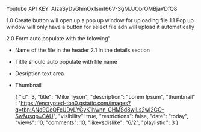 Youtube API KEY: 
AIzaSyDvGhmOx1sm166V-SgMJJObrOMBjaVDfQ8

<!-- Create -->
1.0 Create button will open up a pop up window for uploading file
1.1 Pop up window will only have a button for select file adn will upload it automatically

<!-- Edit Upload -->
2.0 Form auto populate with the folowing" 
- Name of the file in the header
2.1 In the details section
- Titlle should auto populate with file name
- Desription text area
- Thumbnail



    {
      "id": 3,
      "title": "Mike Tyson",
      "description": "Lorem Ipsum",
      "thumbnail" : "https://encrypted-tbn0.gstatic.com/images?q=tbn:ANd9GcQFcUDyLYGyK1hwnn_GHMSd8wlLs2wI2GO-Sw&usqp=CAU",
      "visibility": true,
      "restrictions": false,
      "date": "today",
      "views": 10,
      "comments": 10,
      "likevsdislike": "6/2",
      "playlistId": 3
    }
